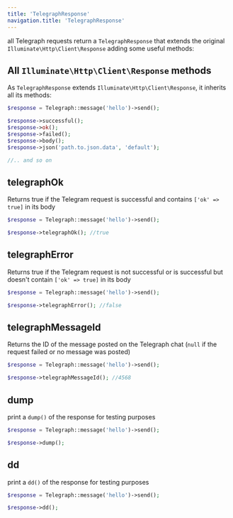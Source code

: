 ```yaml
---
title: 'TelegraphResponse'
navigation.title: 'TelegraphResponse'
---
```


all Telegraph requests return a `TelegraphResponse` that extends the original `Illuminate\Http\Client\Response` adding some useful methods:

## All `Illuminate\Http\Client\Response` methods

As `TelegraphResponse` extends `Illuminate\Http\Client\Response`, it inherits all its methods:

```php
$response = Telegraph::message('hello')->send();

$response->successful();
$response->ok();
$response->failed();
$response->body();
$response->json('path.to.json.data', 'default');

//.. and so on
```

## telegraphOk
<a id='telegraph-ok'></a>

Returns true if the Telegram request is successful and contains `['ok' => true]` in its body

```php
$response = Telegraph::message('hello')->send();

$response->telegraphOk(); //true
```

## telegraphError
<a id='telegraph-error'></a>

Returns true if the Telegram request is not successful or is successful but doesn't contain `['ok' => true]` in its body

```php
$response = Telegraph::message('hello')->send();

$response->telegraphError(); //false
```

## telegraphMessageId
<a id='telegraph-message-id'></a>

Returns the ID of the message posted on the Telegraph chat (`null` if the request failed or no message was posted)

```php
$response = Telegraph::message('hello')->send();

$response->telegraphMessageId(); //4568
```

## dump

print a `dump()` of the response for testing purposes

```php
$response = Telegraph::message('hello')->send();

$response->dump();
```

## dd

print a `dd()` of the response for testing purposes

```php
$response = Telegraph::message('hello')->send();

$response->dd();
```
